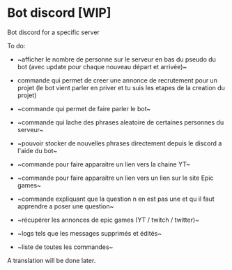 # Bot discord [WIP]

Bot discord for a specific server

To do:

* ~afficher le nombre de personne sur le serveur en bas du pseudo du bot (avec update pour chaque nouveau départ et arrivée)~

* commande qui permet de creer une annonce de recrutement pour un projet (le bot vient parler en priver et tu suis les etapes de la creation du projet)

* ~commande qui permet de faire parler le bot~ 

* ~commande qui lache des phrases aleatoire de certaines personnes du serveur~

* ~pouvoir stocker de nouvelles phrases directement depuis le discord a l'aide du bot~

* ~commande pour faire apparaitre un lien vers la chaine YT~ 

* ~commande pour faire apparaitre un lien vers un lien sur le site Epic games~

* ~commande expliquant que la question n en est pas une et qu il faut apprendre a poser une question~

* ~récupérer les annonces de epic games (YT / twitch / twitter)~

* ~logs tels que les messages supprimés et édités~

* ~liste de toutes les commandes~

A translation will be done later.

